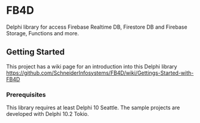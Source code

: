 # FB4D
Delphi library for access Firebase Realtime DB, Firestore DB and Firebase Storage, Functions and more.

## Getting Started

This project has a wiki page for an introduction into this Delphi library
https://github.com/SchneiderInfosystems/FB4D/wiki/Gettings-Started-with-FB4D

### Prerequisites

This library requires at least Delphi 10 Seattle. The sample projects are developed with Delphi 10.2 Tokio. 
